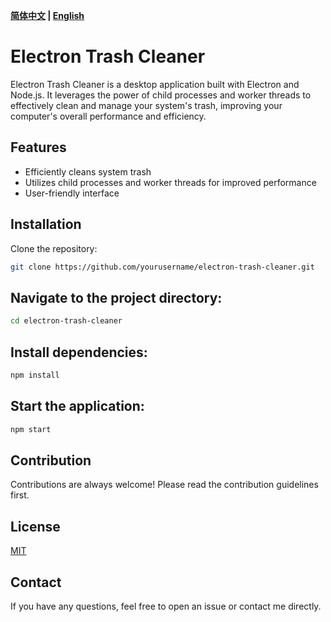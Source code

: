 **[简体中文](README-zh.md) | [English](README.md)**

# Electron Trash Cleaner

Electron Trash Cleaner is a desktop application built with Electron and Node.js. It leverages the power of child processes and worker threads to effectively clean and manage your system's trash, improving your computer's overall performance and efficiency.

## Features

- Efficiently cleans system trash
- Utilizes child processes and worker threads for improved performance
- User-friendly interface

## Installation

Clone the repository:

```bash
git clone https://github.com/yourusername/electron-trash-cleaner.git
```

## Navigate to the project directory:

```bash
cd electron-trash-cleaner
```

## Install dependencies:

```bash
npm install
```

## Start the application:

```bash
npm start
```

## Contribution

Contributions are always welcome! Please read the contribution guidelines first.

## License

[MIT](./LICENSE)

## Contact

If you have any questions, feel free to open an issue or contact me directly.
